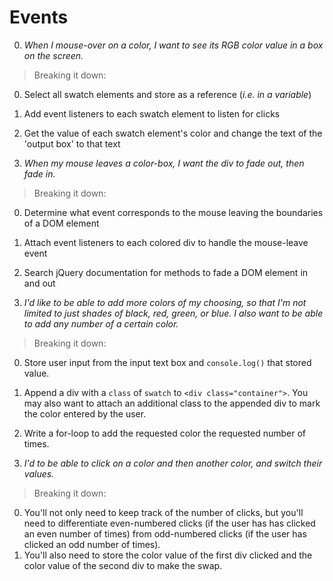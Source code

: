 # Events

0. *When I mouse-over on a color, I want to see its RGB color value in a box on the screen.*
  > Breaking it down:
  0. Select all swatch elements and store as a reference (*i.e. in a variable*)
  0. Add event listeners to each swatch element to listen for clicks
  0. Get the value of each swatch element's color and change the text of the 'output box' to that text

0. *When my mouse leaves a color-box, I want the div to fade out, then fade in.*
  >Breaking it down:
  0. Determine what event corresponds to the mouse leaving the boundaries of a DOM element
  0. Attach event listeners to each colored div to handle the mouse-leave event
  0. Search jQuery documentation for methods to fade a DOM element in and out

0. *I'd like to be able to add more colors of my choosing, so that I'm not limited to just shades of black, red, green, or blue. I also want to be able to add any number of a certain color.*

  >Breaking it down:
  0. Store user input from the input text box and `console.log()` that stored value.  
  0. Append a div with a `class` of `swatch` to `<div class="container">`. You may also want to attach an additional class to the appended div to mark the color entered by the user.
  0. Write a for-loop to add the requested color the requested number of times.

0. *I'd to be able to click on a color and then another color, and switch their values.*
  > Breaking it down:
  0. You'll not only need to keep track of the number of clicks, but you'll need to differentiate even-numbered clicks (if the user has has clicked an even number of times) from odd-numbered clicks (if the user has clicked an odd number of times).
  0. You'll also need to store the color value of the first div clicked and the color value of the second div to make the swap.
